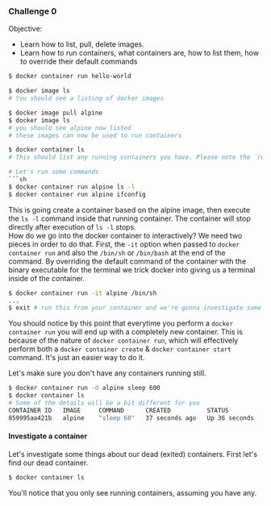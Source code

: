 ### Challenge 0
Objective: 
- Learn how to list, pull, delete images.
- Learn how to run containers, what containers are, how to list them, how to override their default commands



```sh
$ docker container run hello-world
```
[](../assets/image.png)

```sh
$ docker image ls
# You should see a listing of docker images

$ docker image pull alpine 
$ docker image ls
# you should see alpine now listed
# these images can now be used to run containers

$ docker container ls
# This should list any running containers you have. Please note the `running` keyword.

# Let's run some commands
```sh
$ docker container run alpine ls -l
$ docker container run alpine ifconfig
```

This is going create a container based on the alpine image, then execute the `ls -l` command inside that running container. The container will stop directly after execution of `ls -l` stops.  
How do we go into the docker container to interactively? We need two pieces in order to do that. First, the `-it` option when passed to `docker container run` and also the `/bin/sh` or `/bin/bash` at the end of the command. By overriding the default command of the container with the binary executable for the terminal we trick docker into giving us a terminal inside of the container.
```sh
$ docker container run -it alpine /bin/sh
...
$ exit # run this from your container and we're gonna investigate some things about the exited container
```

You should notice by this point that everytime you perform a `docker container run` you will end up with a completely new container. This is because of the nature of `docker container run`, which will effectively perform both a `docker container create` & `docker container start` command. It's just an easier way to do it.

Let's make sure you don't have any containers running still.
```sh
$ docker container run -d alpine sleep 600
$ docker container ls
# Some of the details will be a bit different for you
CONTAINER ID   IMAGE     COMMAND      CREATED          STATUS          PORTS     NAMES
859995aa421b   alpine    "sleep 60"   37 seconds ago   Up 36 seconds             exciting_pare

```

#### Investigate a container
Let's investigate some things about our dead (exited) containers.
First let's find our dead container.
```sh
$ docker container ls
```
You'll notice that you only see running containers, assuming you have any.